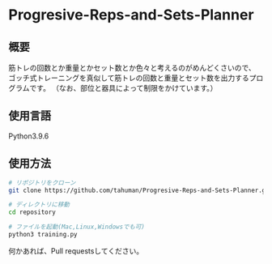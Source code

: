 # Progresive-Reps-and-Sets-Planner

## 概要
筋トレの回数とか重量とかセット数とか色々と考えるのがめんどくさいので、
ゴッチ式トレーニングを真似して筋トレの回数と重量とセット数を出力するプログラムです。
（なお、部位と器具によって制限をかけています。）

## 使用言語
Python3.9.6

## 使用方法

```bash
# リポジトリをクローン
git clone https://github.com/tahuman/Progresive-Reps-and-Sets-Planner.git

# ディレクトリに移動
cd repository

# ファイルを起動(Mac,Linux,Windowsでも可)
python3 training.py

```
何かあれば、Pull  requestsしてください。
